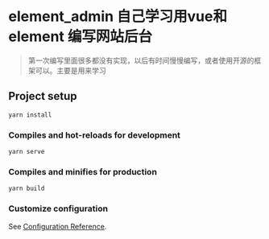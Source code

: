 # element_admin 自己学习用vue和 element 编写网站后台

> 第一次编写里面很多都没有实现，以后有时间慢慢编写，或者使用开源的框架可以。主要是用来学习

## Project setup
```
yarn install
```

### Compiles and hot-reloads for development
```
yarn serve
```

### Compiles and minifies for production
```
yarn build
```

### Customize configuration
See [Configuration Reference](https://cli.vuejs.org/config/).
